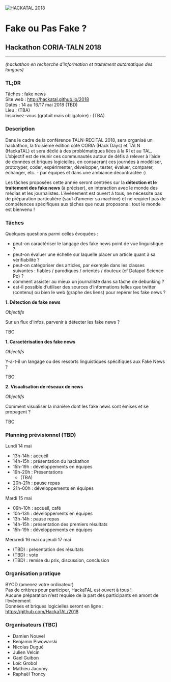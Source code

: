 ![HACKATAL 2018](https://raw.githubusercontent.com/HackaTAL/2018/gh-pages/hackatal2018.png)

# Fake ou Pas Fake ?

## Hackathon CORIA-TALN 2018
---------------
*(hackathon en recherche d'information et traitement automatique des langues)*

### TL;DR

Tâches : fake news  
Site web : http://hackatal.github.io/2018  
Dates : 14 au 16/17 mai 2018 (TBD)  
Lieu : (TBA)  
Inscrivez-vous (gratuit mais obligatoire) : (TBA)  

### Description

Dans le cadre de la conférence TALN-RECITAL 2018, sera organisé un hackathon, la troisième édition côté CORIA (Hack Days) et TALN (HackaTAL) et sera dédié à des problématiques liées à la RI et au TAL. L’objectif est de réunir ces communautés autour de défis à relever à l’aide de données et briques logicielles, en consacrant ces journées à modéliser, prototyper, coder, expérimenter, développer, tester, évaluer, comparer, échanger, etc. - par équipes et dans une ambiance décontractée :)

Les tâches proposées cette année seront centrées sur la **détection et le traitement des fake news** (à préciser), en interaction avec le monde des médias et les journalistes. L’événement est ouvert à tous, ne nécessite pas de préparation particulière (sauf d’amener sa machine) et ne requiert pas de compétences spécifiques aux tâches que nous proposons : tout le monde est bienvenu !

### Tâches

Quelques questions parmi celles évoquées :

- peut-on caractériser le langage des fake news point de vue linguistique ?
- peut-on évaluer une échelle sur laquelle placer un article quant à sa vérifiabilité ?
- peut-on catégoriser des articles, par exemple dans les classes suivantes : fiables / parodiques / orientés / douteux (cf Datapol Science Po) ?
- comment assister au mieux un journaliste dans sa tâche de debunking ?
- est-il possible d’utiliser des sources d’informations telles que twitter (contenu) ou bien le web
(graphe des liens) pour repérer les fake news ?

**1. Détection de fake news**

*Objectifs*

Sur un flux d'infos, parvenir à détecter les fake news ?

TBC

<!---
*Sous tâches*

- ...

*Données et évaluation*

...
--->

**1. Caractérisation des fake news**

*Objectifs*

Y-a-t-il un langage ou des ressorts linguistiques spécifiques aux Fake News ?

TBC

<!---
*Sous tâches*

- ...

*Données et évaluation*

...
--->

**2. Visualisation de réseaux de news**


*Objectifs*

Comment visualiser la manière dont les fake news sont émises et se propagent ?

TBC

<!---
*Sous tâches*

- ...

*Données et évaluation*

...
--->

### Planning prévisionnel (TBD)

Lundi 14 mai

- 13h-14h : accueil
- 14h-15h : présentation du hackathon
- 15h-19h : développements en équipes
- 19h-20h : Présentations
	- (TBA)
- 20h-21h : pause repas
- 21h-00h : développements en équipes

Mardi 15 mai

- 09h-10h : accueil, café
- 10h-13h : développements en équipes
- 13h-14h : pause repas
- 14h-15h : présentation des premiers résultats
- 15h-19h : développements en équipes

Mercredi 16 mai ou jeudi 17 mai

- (TBD) : présentation des résultats
- (TBD) : vote
- (TBD) : remise du prix, discussion, conclusion

### Organisation pratique

BYOD (amenez votre ordinateur)  
Pas de critères pour participer, HackaTAL est ouvert à tous !  
Aucune préparation n’est requise de la part des participants en amont de l’évènement  
Données et briques logicielles seront en ligne : https://github.com/HackaTAL/2018  

### Organisateurs (TBC)

- Damien Nouvel
- Benjamin Piwowarski
- Nicolas Dugué
- Julien Velcin
- Gael Guibon
- Loïc Grobol
- Mathieu Jacomy
- Raphaël Troncy
